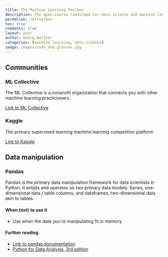 ```yaml
---
title: The Machine Learning Toolbox
description: The open source landscape for data science and machine learning is pretty vast and ever-expanding. Here, I am trying to keep track of some of these packages.
permalink: /mltoolbox
toc: true
comments: true
layout: post
author: Georg Walther
categories: [machine learning, data science]
image: images/code_and_glasses.jpg
---
```


## Communities

### ML Collective

The ML Collective is a nonprofit organization that connects you with other machine learning practicioners.

[Link to ML Collective](https://mlcollective.org/)

### Kaggle

The primary supervised learning machine learning competition platform

[Link to Kaggle](https://www.kaggle.com/)

## Data manipulation

### Pandas

Pandas is the primary data manipulation framework for data scientists in Python.
It entails and operates on two primary data models: Series, one-dimensional data / table columns, and dataframes, two-dimensional data akin to tables.

#### When (not) to use it

- Use when the data you're manipulating fit in memory

#### Further reading

- [Link to pandas documentation](https://pandas.pydata.org/)
- [Python for Data Analysis, 3rd edition](https://wesmckinney.com/book/)

